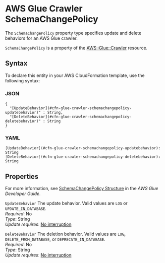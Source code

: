 # AWS Glue Crawler SchemaChangePolicy<a name="aws-properties-glue-crawler-schemachangepolicy"></a>

<a name="aws-properties-glue-crawler-schemachangepolicy-description"></a>The `SchemaChangePolicy` property type specifies update and delete behaviors for an AWS Glue crawler\.

<a name="aws-properties-glue-crawler-schemachangepolicy-inheritance"></a> `SchemaChangePolicy` is a property of the [AWS::Glue::Crawler](aws-resource-glue-crawler.md) resource\.

## Syntax<a name="aws-properties-glue-crawler-schemachangepolicy-syntax"></a>

To declare this entity in your AWS CloudFormation template, use the following syntax:

### JSON<a name="aws-properties-glue-crawler-schemachangepolicy-syntax.json"></a>

```
{
  "[UpdateBehavior](#cfn-glue-crawler-schemachangepolicy-updatebehavior)" : String,
  "[DeleteBehavior](#cfn-glue-crawler-schemachangepolicy-deletebehavior)" : String
}
```

### YAML<a name="aws-properties-glue-crawler-schemachangepolicy-syntax.yaml"></a>

```
[UpdateBehavior](#cfn-glue-crawler-schemachangepolicy-updatebehavior): String
[DeleteBehavior](#cfn-glue-crawler-schemachangepolicy-deletebehavior): String
```

## Properties<a name="aws-properties-glue-crawler-schemachangepolicy-properties"></a>

For more information, see [SchemaChangePolicy Structure](http://docs.aws.amazon.com/glue/latest/dg/aws-glue-api-crawler-crawling.html#aws-glue-api-crawler-crawling-SchemaChangePolicy) in the *AWS Glue Developer Guide*\.

`UpdateBehavior`  <a name="cfn-glue-crawler-schemachangepolicy-updatebehavior"></a>
The update behavior\. Valid values are `LOG` or `UPDATE_IN_DATABASE`\.  
 *Required*: No  
 *Type*: String  
 *Update requires*: [No interruption](using-cfn-updating-stacks-update-behaviors.md#update-no-interrupt) 

`DeleteBehavior`  <a name="cfn-glue-crawler-schemachangepolicy-deletebehavior"></a>
The deletion behavior\. Valid values are `LOG`, `DELETE_FROM_DATABASE`, or `DEPRECATE_IN_DATABASE`\.  
 *Required*: No  
 *Type*: String  
 *Update requires*: [No interruption](using-cfn-updating-stacks-update-behaviors.md#update-no-interrupt) 